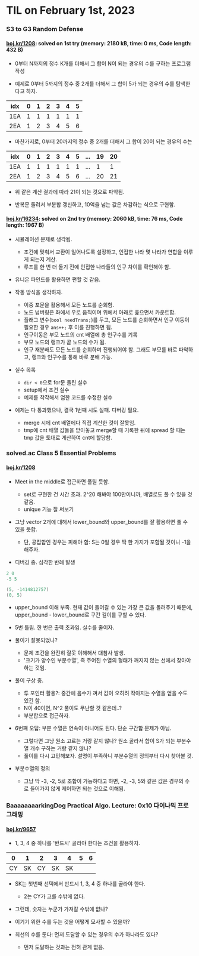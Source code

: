 # **TIL on February 1st, 2023**
### S3 to G3 Random Defense
#### [boj.kr/1208](../../../Problem%20Solving/boj/random%20defense/2225-02-01-2023.cpp): solved on 1st try (memory: 2180 kB, time: 0 ms, Code length: 432 B)
* 0부터 N까지의 정수 K개를 더해서 그 합이 N이 되는 경우의 수를 구하는 프로그램 작성

* 예제로 0부터 5까지의 정수 중 2개를 더해서 그 합이 5가 되는 경우의 수를 탐색한다고 하자.

|idx|0|1|2|3|4|5|
|---|-|-|-|-|-|-|
|1EA|1|1|1|1|1|1|
|2EA|1|2|3|4|5|6|

* 마찬가지로, 0부터 20까지의 정수 중 2개를 더해서 그 합이 20이 되는 경우의 수는

|idx|0|1|2|3|4|5|...|19|20|
|---|-|-|-|-|-|-|---|--|--|
|1EA|1|1|1|1|1|1|...|1 |1 |
|2EA|1|2|3|4|5|6|...|20|21|

  - 위 같은 계산 결과에 따라 21이 되는 것으로 파악됨.

* 반복문 돌려서 부분합 갱신하고, 10억을 넘는 값은 차감하는 식으로 구현함.


#### [boj.kr/16234](../../../Problem%20Solving/boj/random%20defense/16234-02-01-2023.cpp): solved on 2nd try (memory: 2060 kB, time: 76 ms, Code length: 1967 B)
* 시뮬레이션 문제로 생각됨.
  - 조건에 맞춰서 교환이 일어나도록 설정하고, 인접한 나라 몇 나라가 연합을 이루게 되는지 계산.
  - 루프를 한 번 더 돌기 전에 인접한 나라들의 인구 차이를 확인해야 함.

* 유니온 파인드를 활용하면 편할 것 같음.

* 작동 방식을 생각하자.
  - 이중 포문을 활용해서 모든 노드를 순회함.
  - 노드 넘버링은 좌에서 우로 움직이며 위에서 아래로 훑으면서 카운트함.
  - 플래그 변수(`bool needTrans;`)를 두고, 모든 노드를 순회하면서 인구 이동이 필요한 경우 `ans++;` 후 이를 진행하면 됨.
  - 인구이동은 부모 노드의 cnt 배열에 총 인구수를 기록
  - 부모 노드의 랭크가 곧 노드의 수가 됨.
  - 인구 재분배도 모든 노드를 순회하며 진행되어야 함. 그래도 부모를 바로 파악하고, 랭크와 인구수를 통해 바로 분배 가능.

* 실수 목록
  - `dir < 0`으로 for문 돌린 실수
  - setup에서 조건 실수
  - 예제를 착각해서 엄한 코드를 수정한 실수

* 예제는 다 통과했으나, 결국 1번째 시도 실패. 디버깅 필요.
  - merge 시에 cnt 배열에다 직접 계산한 것이 잘못임.
  - tmp에 cnt 배열 값들을 받아놓고 merge할 때 기록한 뒤에 spread 할 때는 tmp 값을 토대로 계산하여 cnt에 할당함.


### solved.ac Class 5 Essential Problems
#### [boj.kr/1208](../../../Problem%20Solving/boj/solvedac/1208-02-01-2023.cpp)
* Meet in the middle로 접근하면 풀릴 듯함.
  - set로 구현한 건 시간 초과. 2^20 해봐야 100만이니까, 배열로도 풀 수 있을 것 같음.
  - unique 기능 잘 써보기
* 그냥 vector 2개에 대해서 lower_bound와 upper_bound를 잘 활용하면 풀 수 있을 듯함.
  - 단, 공집합인 경우는 피해야 함: S는 0일 경우 딱 한 가지가 포함될 것이니 -1을 해주자.

* 디버깅 중. 심각한 반례 발생

```cpp
2 0
-5 5
```
```cpp
(5, -1414812757)
(0, 5)
```

* upper_bound 이해 부족. 현재 값이 들어갈 수 있는 가장 큰 값을 돌려주기 때문에, upper_bound - lower_bound로 구간 길이를 구할 수 있다.
* 5번 틀림. 한 번은 출력 초과임. 실수를 줄이자.

* 풀이가 잘못되었나?
  - 문제 조건을 완전히 잘못 이해해서 대참사 발생.
  - '크기가 양수인 부분수열', 즉 주어진 수열의 형태가 깨지지 않는 선에서 찾아야 하는 것임.

* 풀이 구상 중.
  - 투 포인터 활용?: 중간에 음수가 껴서 값이 오히려 작아지는 수열을 얻을 수도 있긴 함.
  - N이 40이면, N^2 풀이도 무난할 것 같은데..?
  - 부분합으로 접근하자.

* 6번째 오답: 부분 수열은 연속이 아니어도 된다. 단순 구간합 문제가 아님.
  - 그렇다면 그냥 원소 고르는 거랑 같지 않나? 원소 골라서 합이 S가 되는 부분수열 개수 구하는 거랑 같지 않나?
  - 풀이를 다시 고민해보자. 설명이 부족하니 부분수열의 정의부터 다시 찾아볼 것.

* 부분수열의 정의
  - 그냥 막 -3, -2, 5로 조합이 가능하다고 하면, -2, -3, 5와 같은 값은 경우의 수로 들어가지 않게 제어하면 되는 것으로 이해됨.


### BaaaaaaaarkingDog Practical Algo. Lecture: 0x10 다이나믹 프로그래밍
#### [boj.kr/9657](../../../Problem%20Solving/boj/Dynamic%20programming/9657-01-31-2023.cpp)
* 1, 3, 4 중 하나를 '반드시' 골라야 한다는 조건을 활용하자.

|0 |1 |2 |3 |4 |5 |6 |
|--|--|--|--|--|--|--|
|CY|SK|CY|SK|SK|  |  |

* SK는 첫번째 선택에서 반드시 1, 3, 4 중 하나를 골라야 한다.
  - 2는 CY가 고를 수밖에 없다.
* 그런데, 숫자는 누군가 가져갈 수밖에 없나?

* 이기기 위한 수를 두는 것을 어떻게 모사할 수 있을까?

* 최선의 수를 둔다: 먼저 도달할 수 있는 경우의 수가 하나라도 있다?
  - 먼저 도달하는 것과는 전혀 관계 없음.